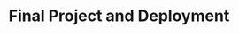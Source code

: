 # Final Project and Deployment

<!DOCTYPE html>
<html lang="en">
<head>
    <meta charset="UTF-8">
    <meta name="viewport" content="width=device-width, initial-scale=1.0">
    <title>My Website</title>
    <style>
        * {
            margin: 0;
            padding: 0;
            box-sizing: border-box;
        }

        body {
            font-family: Arial, sans-serif;
        }

        header {
            background-color: #333;
            color: white;
            padding: 10px;
        }

        nav ul {
            display: flex;
            list-style: none;
            justify-content: center;
        }

        nav ul li {
            margin: 0 20px;
        }

        nav ul li a {
            color: white;
            text-decoration: none;
            font-size: 18px;
        }

        main {
            padding: 20px;
        }

        .banner img {
            width: 100%;
            height: auto;
        }

        .content {
            text-align: center;
            margin-top: 20px;
        }

        .slider-container {
            display: flex;
            justify-content: center;
            gap: 20px;
        }

        .slider-container img {
            width: 100px;
            height: 100px;
        }

        footer {
            text-align: center;
            margin-top: 20px;
        }

        /* Responsive design */
        @media (max-width: 768px) {
            nav ul {
                flex-direction: column;
            }

            .slider-container {
                flex-direction: column;
            }

            .slider-container img {
                width: 80%;
                height: auto;
            }
        }

    </style>
</head>
<body>

    <header>
        <nav>
            <ul>
                <li><a href="#home">Home</a></li>
                <li><a href="#about">About</a></li>
                <li><a href="#contact">Contact</a></li>
            </ul>
        </nav>
    </header>

    <main id="home">
        <section class="banner">
            <img src="https://via.placeholder.com/1200x400" alt="Banner Image">
        </section>

        <section class="content">
            <h1>Welcome to My Website</h1>
            <p>This is the home page of my amazing website.</p>
        </section>

        <section class="slider">
            <h2>Image Slider</h2>
            <div class="slider-container">
                <img class="slide" src="https://via.placeholder.com/300x150" alt="Slide 1">
                <img class="slide" src="https://via.placeholder.com/300x150" alt="Slide 2">
                <img class="slide" src="https://via.placeholder.com/300x150" alt="Slide 3">
            </div>
        </section>
    </main>

    <main id="about">
        <section class="content">
            <h1>About Us</h1>
            <p>We are a company dedicated to providing the best services.</p>
        </section>
    </main>

    <main id="contact">
        <section class="content">
            <h1>Contact Us</h1>
            <form id="contactForm">
                <label for="name">Name:</label>
                <input type="text" id="name" name="name" required placeholder="Enter your name">

                <label for="email">Email:</label>
                <input type="email" id="email" name="email" required placeholder="Enter your email">

                <label for="message">Message:</label>
                <textarea id="message" name="message" required placeholder="Your message"></textarea>

                <button type="submit">Send Message</button>
            </form>
        </section>
    </main>

    <footer>
        <p>&copy; 2025 My Website</p>
    </footer>

    <script>
        // Image Slider (basic example)
        let currentSlide = 0;
        const slides = document.querySelectorAll('.slide');

        function showSlide() {
            slides.forEach((slide, index) => {
                slide.style.display = (index === currentSlide) ? 'block' : 'none';
            });
        }

        function nextSlide() {
            currentSlide = (currentSlide + 1) % slides.length;
            showSlide();
        }

        setInterval(nextSlide, 3000); // Change slide every 3 seconds

        // Contact Form Validation
        const contactForm = document.getElementById('contactForm');

        contactForm.addEventListener('submit', function(e) {
            e.preventDefault();

            const name = document.getElementById('name').value;
            const email = document.getElementById('email').value;
            const message = document.getElementById('message').value;

            if (name && email && message) {
                alert('Message sent successfully!');
            } else {
                alert('Please fill in all fields.');
            }
        });
    </script>

</body>
</html>

